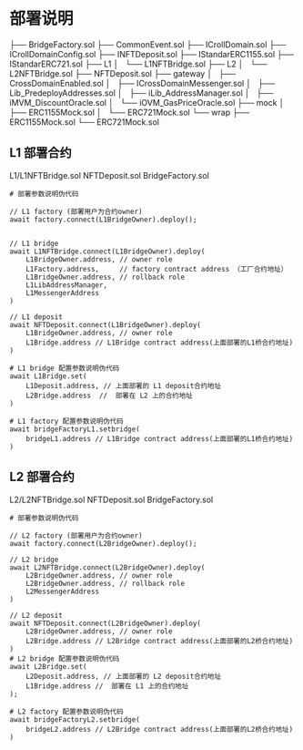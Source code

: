 # 部署说明

├── BridgeFactory.sol
├── CommonEvent.sol
├── ICrollDomain.sol
├── ICrollDomainConfig.sol
├── INFTDeposit.sol
├── IStandarERC1155.sol
├── IStandarERC721.sol
├── L1
│   └── L1NFTBridge.sol
├── L2
│   └── L2NFTBridge.sol
├── NFTDeposit.sol
├── gateway
│   ├── CrossDomainEnabled.sol
│   ├── ICrossDomainMessenger.sol
│   ├── Lib_PredeployAddresses.sol
│   ├── iLib_AddressManager.sol
│   ├── iMVM_DiscountOracle.sol
│   └── iOVM_GasPriceOracle.sol
├── mock
│   ├── ERC1155Mock.sol
│   └── ERC721Mock.sol
└── wrap
    ├── ERC1155Mock.sol
    └── ERC721Mock.sol


##  L1 部署合约

L1/L1NFTBridge.sol
NFTDeposit.sol
BridgeFactory.sol

```
# 部署参数说明伪代码

// L1 factory (部署用户为合约owner)
await factory.connect(L1BridgeOwner).deploy();


// L1 bridge
await L1NFTBridge.connect(L1BridgeOwner).deploy(
    L1BridgeOwner.address, // owner role
    L1Factory.address,     // factory contract address （工厂合约地址）
    L1BridgeOwner.address, // rollback role 
    L1LibAddressManager, 
    L1MessengerAddress
)

// L1 deposit
await NFTDeposit.connect(L1BridgeOwner).deploy(
    L1BridgeOwner.address, // owner role
    L1Bridge.address // L1Bridge contract address(上面部署的L1桥合约地址)
)

# L1 bridge 配置参数说明伪代码
await L1Bridge.set(
    L1Deposit.address, // 上面部署的 L1 deposit合约地址
    L2Bridge.address  //  部署在 L2 上的合约地址
)

# L1 factory 配置参数说明伪代码
await bridgeFactoryL1.setbridge(
    bridgeL1.address // L1Bridge contract address(上面部署的L1桥合约地址)
)

```

##  L2 部署合约

L2/L2NFTBridge.sol
NFTDeposit.sol
BridgeFactory.sol
```
# 部署参数说明伪代码

// L2 factory (部署用户为合约owner)
await factory.connect(L2BridgeOwner).deploy();

// L2 bridge
await L2NFTBridge.connect(L2BridgeOwner).deploy(
    L2BridgeOwner.address, // owner role
    L2BridgeOwner.address, // rollback role
    L2MessengerAddress
)

// L2 deposit
await NFTDeposit.connect(L2BridgeOwner).deploy(
    L2BridgeOwner.address, // owner role
    L2Bridge.address // L2Bridge contract address(上面部署的L2桥合约地址) 
) 
# L2 bridge 配置参数说明伪代码
await L2Bridge.set(
    L2Deposit.address, // 上面部署的 L2 deposit合约地址
    L1Bridge.address //  部署在 L1 上的合约地址
);

# L2 factory 配置参数说明伪代码
await bridgeFactoryL2.setbridge(
    bridgeL2.address // L2Bridge contract address(上面部署的L2桥合约地址)
)
```